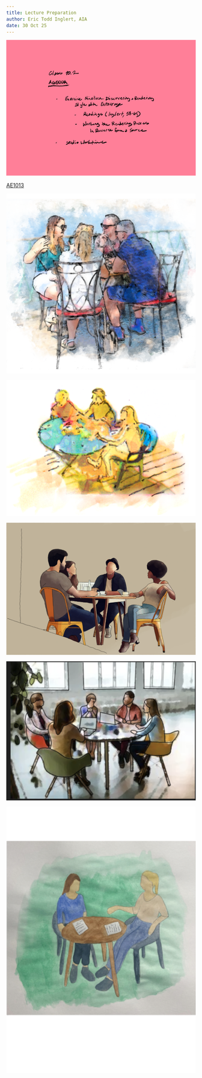 ```yaml
---
title: Lecture Preparation
author: Eric Todd Inglert, AIA
date: 30 Oct 25
---
```


![Today's Agenda](images/12_10-2.png)

[AE1013](ae1013/)

![Exercise Nineteen. Discovering a Rendering Style with Entourage](images/fig3-4_exercise19_discoverRenderStyle.png)

![Alternate Example 19](images/example_08-2.png)

![Above Average](images/Assignment_10_Above_Average.png)

![Average](images/Assignment_10_Average.png)

![Below Average](images/Assignment_10_Below_Average.png)

<!-- remove


<iframe height="420" width="640" allowfullscreen frameborder=0 src="https://echo360.org/media/95346a12-d8b0-4e93-a541-70ccf7413fee/public?autoplay=false&automute=false"></iframe>

![Exercise 8. Rendered Section. Hybrid Drawing](images/050301renderSectionHybrid.png)

![Above Average](images/Assignment_14_Above_Average.png)

![Average](images/Assignment_14_Average.png)

![Below Average](images/Assignment_14_Below_Average.png)

-->
